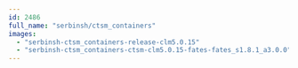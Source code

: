 ```yaml
---
id: 2486
full_name: "serbinsh/ctsm_containers"
images: 
  - "serbinsh-ctsm_containers-release-clm5.0.15"
  - "serbinsh-ctsm_containers-ctsm-clm5.0.15-fates-fates_s1.8.1_a3.0.0"
---
```

